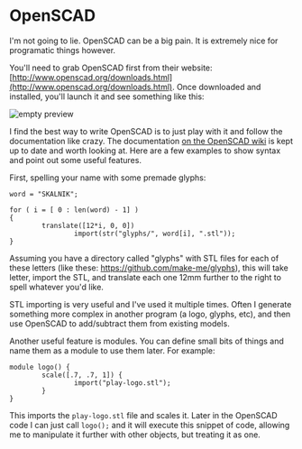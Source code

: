 # OpenSCAD

I'm not going to lie. OpenSCAD can be a big pain. It is extremely nice for programatic things however.

You'll need to grab OpenSCAD first from their website: [http://www.openscad.org/downloads.html](http://www.openscad.org/downloads.html). Once downloaded and installed, you'll launch it and see something like this:

![empty preview](https://dl.dropboxusercontent.com/s/12hskiaph85gysv/2013-12-04%20at%203.18%20PM%202x.png)

I find the best way to write OpenSCAD is to just play with it and follow the documentation like crazy. The documentation [on the OpenSCAD wiki](http://en.wikibooks.org/wiki/OpenSCAD_User_Manual/The_OpenSCAD_Language) is kept up to date and worth looking at. Here are a few examples to show syntax and point out some useful features.

First, spelling your name with some premade glyphs:


```
word = "SKALNIK";

for ( i = [ 0 : len(word) - 1] )
{
        translate([12*i, 0, 0])
                import(str("glyphs/", word[i], ".stl"));
}
```

Assuming you have a directory called "glyphs" with STL files for each of these letters (like these: https://github.com/make-me/glyphs), this will take letter, import the STL, and translate each one 12mm further to the right to spell whatever you'd like.

STL importing is very useful and I've used it multiple times. Often I generate something more complex in another program (a logo, glyphs, etc), and then use OpenSCAD to add/subtract them from existing models.

Another useful feature is modules. You can define small bits of things and name them as a module to use them later. For example:


```
module logo() {
        scale([.7, .7, 1]) {
                import("play-logo.stl");
        }
}
```

This imports the `play-logo.stl` file and scales it. Later in the OpenSCAD code I can just call `logo();` and it will execute this snippet of code, allowing me to manipulate it further with other objects, but treating it as one.
